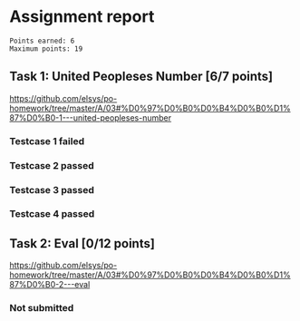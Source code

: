 # Assignment report
```
Points earned: 6
Maximum points: 19
```

## Task 1: United Peopleses Number [6/7 points]
https://github.com/elsys/po-homework/tree/master/A/03#%D0%97%D0%B0%D0%B4%D0%B0%D1%87%D0%B0-1---united-peopleses-number

### Testcase 1 failed
### Testcase 2 passed
### Testcase 3 passed
### Testcase 4 passed

## Task 2: Eval [0/12 points]
https://github.com/elsys/po-homework/tree/master/A/03#%D0%97%D0%B0%D0%B4%D0%B0%D1%87%D0%B0-2---eval

### Not submitted
